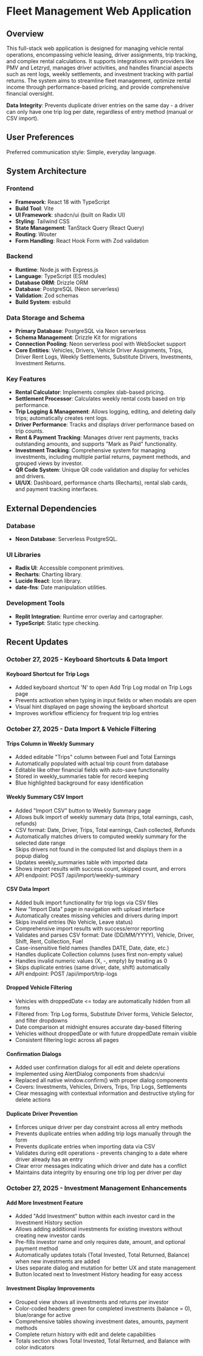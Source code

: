 # Fleet Management Web Application

## Overview
This full-stack web application is designed for managing vehicle rental operations, encompassing vehicle leasing, driver assignments, trip tracking, and complex rental calculations. It supports integrations with providers like PMV and Letzryd, manages driver activities, and handles financial aspects such as rent logs, weekly settlements, and investment tracking with partial returns. The system aims to streamline fleet management, optimize rental income through performance-based pricing, and provide comprehensive financial oversight.

**Data Integrity**: Prevents duplicate driver entries on the same day - a driver can only have one trip log per date, regardless of entry method (manual or CSV import).

## User Preferences
Preferred communication style: Simple, everyday language.

## System Architecture

### Frontend
- **Framework**: React 18 with TypeScript
- **Build Tool**: Vite
- **UI Framework**: shadcn/ui (built on Radix UI)
- **Styling**: Tailwind CSS
- **State Management**: TanStack Query (React Query)
- **Routing**: Wouter
- **Form Handling**: React Hook Form with Zod validation

### Backend
- **Runtime**: Node.js with Express.js
- **Language**: TypeScript (ES modules)
- **Database ORM**: Drizzle ORM
- **Database**: PostgreSQL (Neon serverless)
- **Validation**: Zod schemas
- **Build System**: esbuild

### Data Storage and Schema
- **Primary Database**: PostgreSQL via Neon serverless
- **Schema Management**: Drizzle Kit for migrations
- **Connection Pooling**: Neon serverless pool with WebSocket support
- **Core Entities**: Vehicles, Drivers, Vehicle Driver Assignments, Trips, Driver Rent Logs, Weekly Settlements, Substitute Drivers, Investments, Investment Returns.

### Key Features
- **Rental Calculator**: Implements complex slab-based pricing.
- **Settlement Processor**: Calculates weekly rental costs based on trip performance.
- **Trip Logging & Management**: Allows logging, editing, and deleting daily trips; automatically creates rent logs.
- **Driver Performance**: Tracks and displays driver performance based on trip counts.
- **Rent & Payment Tracking**: Manages driver rent payments, tracks outstanding amounts, and supports "Mark as Paid" functionality.
- **Investment Tracking**: Comprehensive system for managing investments, including multiple partial returns, payment methods, and grouped views by investor.
- **QR Code System**: Unique QR code validation and display for vehicles and drivers.
- **UI/UX**: Dashboard, performance charts (Recharts), rental slab cards, and payment tracking interfaces.

## External Dependencies

### Database
- **Neon Database**: Serverless PostgreSQL.

### UI Libraries
- **Radix UI**: Accessible component primitives.
- **Recharts**: Charting library.
- **Lucide React**: Icon library.
- **date-fns**: Date manipulation utilities.

### Development Tools
- **Replit Integration**: Runtime error overlay and cartographer.
- **TypeScript**: Static type checking.

## Recent Updates

### October 27, 2025 - Keyboard Shortcuts & Data Import

#### Keyboard Shortcut for Trip Logs
- Added keyboard shortcut 'N' to open Add Trip Log modal on Trip Logs page
- Prevents activation when typing in input fields or when modals are open
- Visual hint displayed on page showing the keyboard shortcut
- Improves workflow efficiency for frequent trip log entries

### October 27, 2025 - Data Import & Vehicle Filtering

#### Trips Column in Weekly Summary
- Added editable "Trips" column between Fuel and Total Earnings
- Automatically populated with actual trip count from database
- Editable like other financial fields with auto-save functionality
- Stored in weekly_summaries table for record keeping
- Blue highlighted background for easy identification

#### Weekly Summary CSV Import
- Added "Import CSV" button to Weekly Summary page
- Allows bulk import of weekly summary data (trips, total earnings, cash, refunds)
- CSV format: Date, Driver, Trips, Total earnings, Cash collected, Refunds
- Automatically matches drivers to computed weekly summary for the selected date range
- Skips drivers not found in the computed list and displays them in a popup dialog
- Updates weekly_summaries table with imported data
- Shows import results with success count, skipped count, and errors
- API endpoint: POST /api/import/weekly-summary

#### CSV Data Import
- Added bulk import functionality for trip logs via CSV files
- New "Import Data" page in navigation with upload interface
- Automatically creates missing vehicles and drivers during import
- Skips invalid entries (No Vehicle, Leave status)
- Comprehensive import results with success/error reporting
- Validates and parses CSV format: Date (DD/MM/YYYY), Vehicle, Driver, Shift, Rent, Collection, Fuel
- Case-insensitive field names (handles DATE, Date, date, etc.)
- Handles duplicate Collection columns (uses first non-empty value)
- Handles invalid numeric values (X, -, empty) by treating as 0
- Skips duplicate entries (same driver, date, shift) automatically
- API endpoint: POST /api/import/trip-logs

#### Dropped Vehicle Filtering
- Vehicles with droppedDate <= today are automatically hidden from all forms
- Filtered from: Trip Log forms, Substitute Driver forms, Vehicle Selector, and filter dropdowns
- Date comparison at midnight ensures accurate day-based filtering
- Vehicles without droppedDate or with future droppedDate remain visible
- Consistent filtering logic across all pages

#### Confirmation Dialogs
- Added user confirmation dialogs for all edit and delete operations
- Implemented using AlertDialog components from shadcn/ui
- Replaced all native window.confirm() with proper dialog components
- Covers: Investments, Vehicles, Drivers, Trips, Trip Logs, Settlements
- Clear messaging with contextual information and destructive styling for delete actions

#### Duplicate Driver Prevention
- Enforces unique driver per day constraint across all entry methods
- Prevents duplicate entries when adding trip logs manually through the form
- Prevents duplicate entries when importing data via CSV
- Validates during edit operations - prevents changing to a date where driver already has an entry
- Clear error messages indicating which driver and date has a conflict
- Maintains data integrity by ensuring one trip log per driver per day

### October 27, 2025 - Investment Management Enhancements

#### Add More Investment Feature
- Added "Add Investment" button within each investor card in the Investment History section
- Allows adding additional investments for existing investors without creating new investor cards
- Pre-fills investor name and only requires date, amount, and optional payment method
- Automatically updates totals (Total Invested, Total Returned, Balance) when new investments are added
- Uses separate dialog and mutation for better UX and state management
- Button located next to Investment History heading for easy access

#### Investment Display Improvements
- Grouped view shows all investments and returns per investor
- Color-coded headers: green for completed investments (balance = 0), blue/orange for active
- Comprehensive tables showing investment dates, amounts, payment methods
- Complete return history with edit and delete capabilities
- Totals section shows Total Invested, Total Returned, and Balance with color indicators


